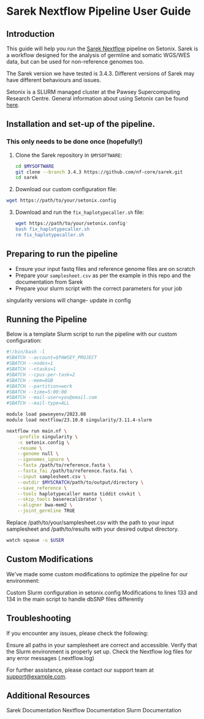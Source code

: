 # Sarek Nextflow Pipeline User Guide

## Introduction

This guide will help you run the [Sarek Nextflow](https://nf-co.re/sarek/3.4.3/) pipeline on Setonix. Sarek is a workflow designed for the analysis of germline and somatic WGS/WES data, but can be used for non-reference genomes too.

The Sarek version we have tested is 3.4.3. Different versions of Sarek may have different behaviours and issues. 

Setonix is a SLURM managed cluster at the Pawsey Supercomputing Research Centre. General information about using Setonix can be found [here](https://pawsey.atlassian.net/wiki/spaces/US/pages/51930840/Supercomputing+Documentation). 


## Installation and set-up of the pipeline. 
### This only needs to be done once (hopefully!)

1. Clone the Sarek repository in `$MYSOFTWARE`:
   ```bash
   cd $MYSOFTWARE
   git clone --branch 3.4.3 https://github.com/nf-core/sarek.git
   cd sarek
   ```
2.  Download our custom configuration file:
   ```bash
   wget https://path/to/your/setonix.config
   ```
3. Download and run the `fix_haplotypecaller.sh` file:
   ```bash
   wget https://path/to/your/setonix.config'
   bash fix_haplotypecaller.sh
   rm fix_haplotypecaller.sh
   ```

## Preparing to run the pipeline 
- Ensure your input fastq files and reference genome files are on scratch
- Prepare your `samplesheet.csv` as per the example in this repo and the documentation from Sarek
- Prepare your slurm script with the correct parameters for your job

singularity versions will change- update in config


## Running the Pipeline

Below is a template Slurm script to run the pipeline with our custom configuration:

```bash
#!/bin/bash -l
#SBATCH --account=$PAWSEY_PROJECT
#SBATCH --nodes=1
#SBATCH --ntasks=1
#SBATCH --cpus-per-task=2
#SBATCH --mem=8GB
#SBATCH --partition=work
#SBATCH --time=5:00:00
#SBATCH --mail-user=you@email.com
#SBATCH --mail-type=ALL

module load pawseyenv/2023.08
module load nextflow/23.10.0 singularity/3.11.4-slurm

nextflow run main.nf \
	-profile singularity \
	-c setonix.config \
	-resume \
	--genome null \
	--igenomes_ignore \
	--fasta /path/to/reference.fasta \
	--fasta_fai /path/to/reference.fasta.fai \
	--input samplesheet.csv \
	--outdir $MYSCRATCH/path/to/output/directory \
	--save_reference \
	--tools haplotypecaller manta tiddit cnvkit \
	--skip_tools baserecalibrator \
	--aligner bwa-mem2 \
	--joint_germline TRUE
```
Replace /path/to/your/samplesheet.csv with the path to your input samplesheet and /path/to/results with your desired output directory.

```bash
watch squeue -u $USER
```

## Custom Modifications
We've made some custom modifications to optimize the pipeline for our environment:

Custom Slurm configuration in setonix.config
Modifications to lines 133 and 134 in the main script to handle dbSNP files differently

## Troubleshooting
If you encounter any issues, please check the following:

Ensure all paths in your samplesheet are correct and accessible.
Verify that the Slurm environment is properly set up.
Check the Nextflow log files for any error messages (.nextflow.log)

For further assistance, please contact our support team at support@example.com.
## Additional Resources

Sarek Documentation
Nextflow Documentation
Slurm Documentation
